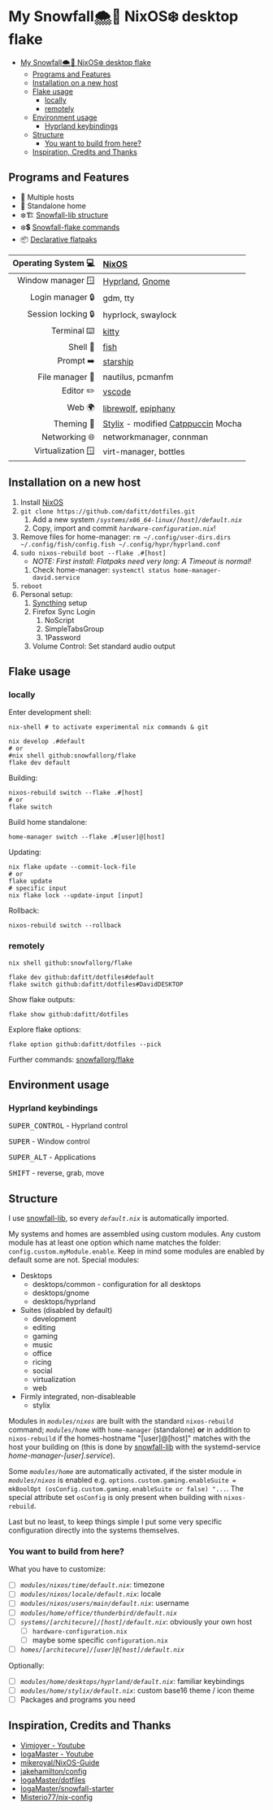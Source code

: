# My Snowfall🌨️🍂 NixOS❄️ desktop flake

-   [My Snowfall🌨️🍂 NixOS❄️ desktop flake](#my-snowfall️-nixos️-desktop-flake)
    -   [Programs and Features](#programs-and-features)
    -   [Installation on a new host](#installation-on-a-new-host)
    -   [Flake usage](#flake-usage)
        -   [locally](#locally)
        -   [remotely](#remotely)
    -   [Environment usage](#environment-usage)
        -   [Hyprland keybindings](#hyprland-keybindings)
    -   [Structure](#structure)
        -   [You want to build from here?](#you-want-to-build-from-here)
    -   [Inspiration, Credits and Thanks](#inspiration-credits-and-thanks)

## Programs and Features

-   👥 Multiple hosts
-   🧍 Standalone home
-   ❄️🏗️ [Snowfall-lib structure](https://snowfall.org/reference/lib/#flake-structure)
-   ❄️💲 [Snowfall-flake commands](https://github.com/snowfallorg/flake?tab=readme-ov-file#usage)
-   📦 [Declarative flatpaks](https://github.com/gmodena/nix-flatpak)

| Operating System 💻 | [NixOS](https://nixos.org/)                                                                            |
| ------------------: | :----------------------------------------------------------------------------------------------------- |
|   Window manager 🪟 | [Hyprland](https://hyprland.org/), [Gnome](https://www.gnome.org/)                                     |
|    Login manager 🔒 | gdm, tty                                                                                               |
|  Session locking 🔒 | hyprlock, swaylock                                                                                     |
|         Terminal ⌨️ | [kitty](https://sw.kovidgoyal.net/kitty/)                                                              |
|            Shell 🐚 | [fish](https://fishshell.com/)                                                                         |
|           Prompt ➡️ | [starship](https://starship.rs/)                                                                       |
|     File manager 📁 | nautilus, pcmanfm                                                                                      |
|           Editor ✏️ | [vscode](https://code.visualstudio.com/)                                                               |
|              Web 🌍 | [librewolf](https://librewolf.net/), [epiphany](https://apps.gnome.org/Epiphany/)                      |
|          Theming 🎨 | [Stylix](https://github.com/danth/stylix) - modified [Catppuccin](https://github.com/catppuccin) Mocha |
|       Networking 🌐 | networkmanager, connman                                                                                |
|   Virtualization 🪟 | virt-manager, bottles                                                                                  |

## Installation on a new host

1. Install [NixOS](https://nixos.org/download/)
2. `git clone https://github.com/dafitt/dotfiles.git`
    1. Add a new system _`/systems/x86_64-linux/[host]/default.nix`_
    2. Copy, import and commit _`hardware-configuration.nix`_!
3. Remove files for home-manager: `rm ~/.config/user-dirs.dirs ~/.config/fish/config.fish ~/.config/hypr/hyprland.conf`
4. `sudo nixos-rebuild boot --flake .#[host]`
    - _NOTE: First install: Flatpaks need very long: A Timeout is normal!_
    1. Check home-manager: `systemctl status home-manager-david.service`
5. `reboot`
6. Personal setup:
    1. [Syncthing](https://localhost:8384/) setup
    2. Firefox Sync Login
        1. NoScript
        2. SimpleTabsGroup
        3. 1Password
    3. Volume Control: Set standard audio output

## Flake usage

### locally

Enter development shell:

```shell
nix-shell # to activate experimental nix commands & git

nix develop .#default
# or
#nix shell github:snowfallorg/flake
flake dev default
```

Building:

```shell
nixos-rebuild switch --flake .#[host]
# or
flake switch
```

Build home standalone:

```shell
home-manager switch --flake .#[user]@[host]
```

Updating:

```shell
nix flake update --commit-lock-file
# or
flake update
# specific input
nix flake lock --update-input [input]
```

Rollback:

```shell
nixos-rebuild switch --rollback
```

### remotely

```shell
nix shell github:snowfallorg/flake

flake dev github:dafitt/dotfiles#default
flake switch github:dafitt/dotfiles#DavidDESKTOP
```

Show flake outputs:

```shell
flake show github:dafitt/dotfiles
```

Explore flake options:

```shell
flake option github:dafitt/dotfiles --pick
```

Further commands: [snowfallorg/flake](https://github.com/snowfallorg/flake?tab=readme-ov-file#usage)

## Environment usage

### Hyprland keybindings

<kbd>SUPER_CONTROL</kbd> - Hyprland control

<kbd>SUPER</kbd> - Window control

<kbd>SUPER_ALT</kbd> - Applications

<kbd>SHIFT</kbd> - reverse, grab, move

## Structure

I use [snowfall-lib](https://github.com/snowfallorg/lib), so every _`default.nix`_ is automatically imported.

My systems and homes are assembled using custom modules. Any custom module has at least one option which name matches the folder: `config.custom.myModule.enable`. Keep in mind some modules are enabled by default some are not. Special modules:

-   Desktops
    -   desktops/common - configuration for all desktops
    -   desktops/gnome
    -   desktops/hyprland
-   Suites (disabled by default)
    -   development
    -   editing
    -   gaming
    -   music
    -   office
    -   ricing
    -   social
    -   virtualization
    -   web
-   Firmly integrated, non-disableable
    -   stylix

Modules in _`modules/nixos`_ are built with the standard `nixos-rebuild` command; _`modules/home`_ with `home-manager` (standalone) **or** in addition to `nixos-rebuild` if the homes-hostname "[user]@[host]" matches with the host your building on (this is done by [snowfall-lib](https://github.com/snowfallorg/lib) with the systemd-service _home-manager-[user].service_).

Some _`modules/home`_ are automatically activated, if the sister module in _`modules/nixos`_ is enabled e.g. `options.custom.gaming.enableSuite = mkBoolOpt (osConfig.custom.gaming.enableSuite or false) "...`. The special attribute set `osConfig` is only present when building with `nixos-rebuild`.

Last but no least, to keep things simple I put some very specific configuration directly into the systems themselves.

### You want to build from here?

What you have to customize:

-   [ ] _`modules/nixos/time/default.nix`_: timezone
-   [ ] _`modules/nixos/locale/default.nix`_: locale
-   [ ] _`modules/nixos/users/main/default.nix`_: username
-   [ ] _`modules/home/office/thunderbird/default.nix`_
-   [ ] _`systems/[architecure]/[host]/default.nix`_: obviously your own host
    -   [ ] `hardware-configuration.nix`
    -   [ ] maybe some specific `configuration.nix`
-   [ ] _`homes/[architecure]/[user]@[host]/default.nix`_

Optionally:

-   [ ] _`modules/home/desktops/hyprland/default.nix`_: familiar keybindings
-   [ ] _`modules/home/stylix/default.nix`_: custom base16 theme / icon theme
-   [ ] Packages and programs you need

## Inspiration, Credits and Thanks

-   [Vimjoyer - Youtube](https://www.youtube.com/@vimjoyer)
-   [IogaMaster - Youtube](https://www.youtube.com/@IogaMaster)
-   [mikeroyal/NixOS-Guide](https://github.com/mikeroyal/NixOS-Guide)
-   [jakehamilton/config](https://github.com/jakehamilton/config)
-   [IogaMaster/dotfiles](https://github.com/IogaMaster/dotfiles)
-   [IogaMaster/snowfall-starter](https://github.com/IogaMaster/snowfall-starter)
-   [Misterio77/nix-config](https://github.com/Misterio77/nix-config)
